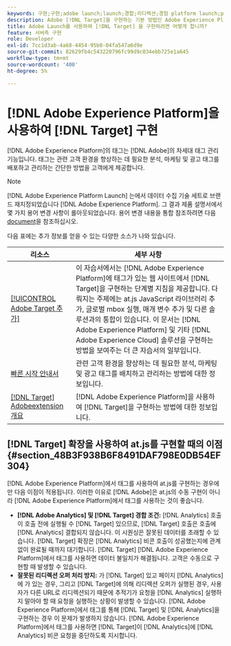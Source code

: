 ```yaml
---
keywords: 구현;구현;adobe launch;launch;경합;리디렉션;경험 platform launch;platform launch;태그;adobe platform
description: Adobe [!DNL Target]을 구현하는 기본 방법인 Adobe Experience Platform Launch을 사용하여 Adobe [!DNL Target] at.js 라이브러리를 구현하는 방법을 알아봅니다.
title: Adobe Launch를 사용하여 [!DNL Target] 을 구현하려면 어떻게 합니까?
feature: 서버측 구현
role: Developer
exl-id: 7cc1d3ab-4a68-4454-95b0-04fa547a6d9e
source-git-commit: 82629fb4c543220796fc99d9c034ebb725e1a645
workflow-type: tm+mt
source-wordcount: '400'
ht-degree: 5%

---
```


# [!DNL Adobe Experience Platform]을 사용하여 [!DNL Target] 구현

[!DNL Adobe Experience Platform]의 태그는 [!DNL Adobe]의 차세대 태그 관리 기능입니다. 태그는 관련 고객 환경을 향상하는 데 필요한 분석, 마케팅 및 광고 태그를 배포하고 관리하는 간단한 방법을 고객에게 제공합니다.

>[!NOTE]
>
>[!DNL Adobe Experience Platform Launch] 는에서 데이터 수집 기술 세트로 브랜드 재지정되었습니다 [!DNL Adobe Experience Platform]. 그 결과 제품 설명서에서 몇 가지 용어 변경 사항이 롤아웃되었습니다. 용어 변경 내용을 통합 참조하려면 다음 [document](https://experienceleague.adobe.com/docs/experience-platform/tags/term-updates.html?lang=en)을 참조하십시오.

다음 표에는 추가 정보를 얻을 수 있는 다양한 소스가 나와 있습니다.

| 리소스 | 세부 사항 |
|--- |--- |
| [ [!UICONTROL Adobe Target 추가]](https://experienceleague.adobe.com/docs/launch-learn/implementing-in-websites-with-launch/implement-solutions/target.html#implement-solutions) | 이 자습서에서는 [!DNL Adobe Experience Platform]에 태그가 있는 웹 사이트에서 [!DNL Target]을 구현하는 단계별 지침을 제공합니다. 다뤄지는 주제에는 at.js JavaScript 라이브러리 추가, 글로벌 mbox 실행, 매개 변수 추가 및 다른 솔루션과의 통합이 있습니다. 이 문서는 [!DNL Adobe Experience Platform] 및 기타 [!DNL Adobe Experience Cloud] 솔루션을 구현하는 방법을 보여주는 더 큰 자습서의 일부입니다. |
| [빠른 시작 안내서](https://experienceleague.adobe.com/docs/experience-platform/tags/get-started/quick-start.html) | 관련 고객 환경을 향상하는 데 필요한 분석, 마케팅 및 광고 태그를 배치하고 관리하는 방법에 대한 정보입니다. |
| [ [!DNL Target] Adobeextension 개요](https://experienceleague.adobe.com/docs/experience-platform/tags/extensions/adobe/target/overview.html) | [!DNL Adobe Experience Platform]을 사용하여 [!DNL Target]을 구현하는 방법에 대한 정보입니다. |

## [!DNL Target] 확장을 사용하여 at.js를 구현할 때의 이점 {#section_48B3F938B6F8491DAF798E0DB54EF304}

[!DNL Adobe Experience Platform]에서 태그를 사용하여 at.js를 구현하는 경우에만 다음 이점이 적용됩니다. 이러한 이유로 [!DNL Adobe]은 at.js의 수동 구현이 아니라 [!DNL Adobe Experience Platform]에서 태그를 사용하는 것이 좋습니다.

* **[!DNL Adobe Analytics] 및  [!DNL Target] 경합 조건:**   [!DNL Analytics] 호출이 호출 전에 실행될 수  [!DNL Target] 있으므로,  [!DNL Target] 호출은 호출에  [!DNL Analytics] 결합되지 않습니다. 이 시퀀싱은 잘못된 데이터를 초래할 수 있습니다. [!DNL Target] 확장은 [!DNL Analytics] 비콘 호출이 성공했는지에 관계없이 완료될 때까지 대기합니다. [!DNL Target] [!DNL Adobe Experience Platform]에서 태그를 사용하면 데이터 불일치가 해결됩니다. 고객은 수동으로 구현할 때 발생할 수 있습니다.
* **잘못된 리디렉션 오퍼 처리 방지:**  가  [!DNL Target] 있고 페이지 [!DNL Analytics] 에 가 있는 경우, 그리고  [!DNL Target]에 의해 리디렉션 오퍼가 실행된 경우, 사용자가 다른 URL로 리디렉션되기 때문에 추적기가 요청을  [!DNL Analytics] 실행하지 말아야 할 때 요청을 실행하는 상황이 발생할 수 있습니다. [!DNL Adobe Experience Platform]에서 태그를 통해 [!DNL Target] 및 [!DNL Analytics]을 구현하는 경우 이 문제가 발생하지 않습니다. [!DNL Adobe Experience Platform]에서 태그를 사용하면 [!DNL Target]이 [!DNL Analytics]에 [!DNL Analytics] 비콘 요청을 중단하도록 지시합니다.

